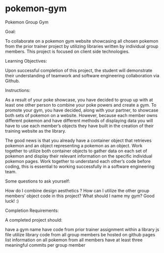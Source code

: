 # pokemon-gym
Pokemon Group Gym

Goal:

To collaborate on a pokemon gym website showcasing all chosen pokemon from the prior trainer project by utilizing libraries written by individual group members. This project is focused on client side technologies.

Learning Objectives:

Upon successful completion of this project, the student will demonstrate their understanding of teamwork and software engineering collaboration via Github.


Instructions:

As a result of your poke showcase, you have decided to group up with at least one other person to combine your poke powers and create a gym. To promote your gym, you have decided, along with your partner, to showcase both sets of pokemon on a website. However, because each member owns different pokemon and have different methods of displaying data you will have to use each member’s objects they have built in the creation of their training website as the library.

The good news is that you already have a container object that retrieves pokemon and an object representing a pokemon as an object. Work together to utilize both container objects to gather data on each set of pokemon and display their relevant information on the specific individual pokemon pages. Work together to understand each other’s code before coding, this is essential to working successfully in a software engineering team.

Some questions to ask yourself:

How do I combine design aesthetics ?
How can I utilize the other group members’ object code in this project?
What should I name my gym?
Good luck! :)
 

Completion Requirements:

A completed project should:

have a gym name
have code from prior trainer assignment within a library js file
utilize library code from all group members
be hosted on github pages
list information on all pokemon from all members
have at least three meaningful commits per group member
